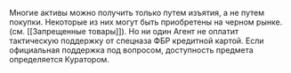 Многие активы можно получить только путем изъятия, а не путем покупки. Некоторые из них могут быть приобретены на черном рынке. (см. [[Запрещенные товары]]). Но ни один Агент не оплатит тактическую поддержку от спецназа ФБР кредитной картой. Если официальная поддержка под вопросом, доступность предмета определяется Куратором.

